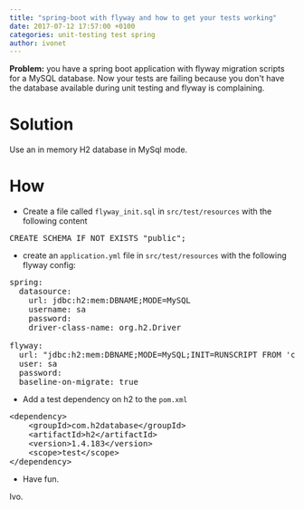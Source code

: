 ```yaml
---
title: "spring-boot with flyway and how to get your tests working"
date: 2017-07-12 17:57:00 +0100
categories: unit-testing test spring
author: ivonet
---
```


__Problem:__ you have a spring boot application with flyway migration scripts for a MySQL database. Now your tests are failing because you don't have the database available during unit testing and flyway is complaining.

# Solution

Use an in memory H2 database in MySql mode.

# How

*   Create a file called `flyway_init.sql` in `src/test/resources` with the following content

<pre class="lang:sql decode:true">CREATE SCHEMA IF NOT EXISTS "public";
</pre>

*   create an `application.yml` file in `src/test/resources` with the following flyway config:

<pre class="lang:yml decode:true">spring:
  datasource:
    url: jdbc:h2:mem:DBNAME;MODE=MySQL
    username: sa
    password:
    driver-class-name: org.h2.Driver

flyway:
  url: "jdbc:h2:mem:DBNAME;MODE=MySQL;INIT=RUNSCRIPT FROM 'classpath:flyway_init.sql'"
  user: sa
  password:
  baseline-on-migrate: true
</pre>

*   Add a test dependency on h2 to the `pom.xml`

<pre class="lang:xml decode:true">&lt;dependency>
    &lt;groupId>com.h2database&lt;/groupId>
    &lt;artifactId>h2&lt;/artifactId>
    &lt;version>1.4.183&lt;/version>
    &lt;scope>test&lt;/scope>
&lt;/dependency>
</pre>

*   Have fun.

Ivo.
